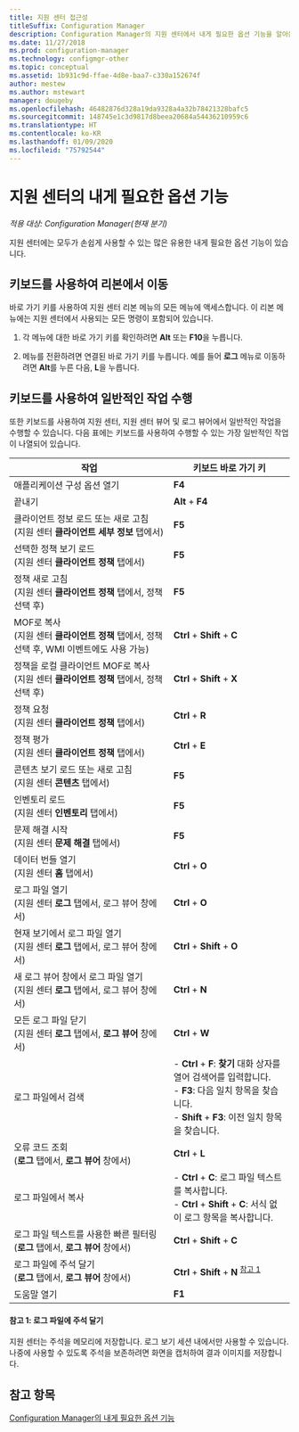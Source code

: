 ```yaml
---
title: 지원 센터 접근성
titleSuffix: Configuration Manager
description: Configuration Manager의 지원 센터에서 내게 필요한 옵션 기능을 알아봅니다.
ms.date: 11/27/2018
ms.prod: configuration-manager
ms.technology: configmgr-other
ms.topic: conceptual
ms.assetid: 1b931c9d-ffae-4d8e-baa7-c330a152674f
author: mestew
ms.author: mstewart
manager: dougeby
ms.openlocfilehash: 46482876d328a19da9328a4a32b78421328bafc5
ms.sourcegitcommit: 148745e1c3d9817d8beea20684a54436210959c6
ms.translationtype: HT
ms.contentlocale: ko-KR
ms.lasthandoff: 01/09/2020
ms.locfileid: "75792544"
---
```

# <a name="accessibility-features-in-support-center"></a>지원 센터의 내게 필요한 옵션 기능

*적용 대상: Configuration Manager(현재 분기)*

지원 센터에는 모두가 손쉽게 사용할 수 있는 많은 유용한 내게 필요한 옵션 기능이 있습니다. 



## <a name="use-the-keyboard-to-move-around-the-ribbon"></a>키보드를 사용하여 리본에서 이동

바로 가기 키를 사용하여 지원 센터 리본 메뉴의 모든 메뉴에 액세스합니다. 이 리본 메뉴에는 지원 센터에서 사용되는 모든 명령이 포함되어 있습니다.

1.  각 메뉴에 대한 바로 가기 키를 확인하려면 **Alt** 또는 **F10**을 누릅니다.

2.  메뉴를 전환하려면 연결된 바로 가기 키를 누릅니다. 예를 들어 **로그** 메뉴로 이동하려면 **Alt**를 누른 다음, **L**을 누릅니다.



## <a name="use-the-keyboard-to-perform-common-tasks"></a>키보드를 사용하여 일반적인 작업 수행

또한 키보드를 사용하여 지원 센터, 지원 센터 뷰어 및 로그 뷰어에서 일반적인 작업을 수행할 수 있습니다. 다음 표에는 키보드를 사용하여 수행할 수 있는 가장 일반적인 작업이 나열되어 있습니다.


|작업  |키보드 바로 가기 키  |
|---------|---------|
|애플리케이션 구성 옵션 열기 |**F4**|
|끝내기     |**Alt** + **F4**|
|클라이언트 정보 로드 또는 새로 고침<br>(지원 센터 **클라이언트 세부 정보** 탭에서)|**F5**|
|선택한 정책 보기 로드<br>(지원 센터 **클라이언트 정책** 탭에서)|**F5**|
|정책 새로 고침<br>(지원 센터 **클라이언트 정책** 탭에서, 정책 선택 후)|**F5** |
|MOF로 복사<br>(지원 센터 **클라이언트 정책** 탭에서, 정책 선택 후, WMI 이벤트에도 사용 가능)|**Ctrl** + **Shift** + **C** |
|정책을 로컬 클라이언트 MOF로 복사<br>(지원 센터 **클라이언트 정책** 탭에서, 정책 선택 후)|**Ctrl** + **Shift** + **X** |
|정책 요청<br>(지원 센터 **클라이언트 정책** 탭에서)|**Ctrl** + **R** |
|정책 평가<br>(지원 센터 **클라이언트 정책** 탭에서)|**Ctrl** + **E** |
|콘텐츠 보기 로드 또는 새로 고침<br>(지원 센터 **콘텐츠** 탭에서)|**F5** |
|인벤토리 로드<br>(지원 센터 **인벤토리** 탭에서)|**F5** |
|문제 해결 시작<br>(지원 센터 **문제 해결** 탭에서)|**F5** |
|데이터 번들 열기<br>(지원 센터 **홈** 탭에서)|**Ctrl** + **O** |
|로그 파일 열기<br>(지원 센터 **로그** 탭에서, 로그 뷰어 창에서)|**Ctrl** + **O** |
|현재 보기에서 로그 파일 열기<br>(지원 센터 **로그** 탭에서, 로그 뷰어 창에서)|**Ctrl** + **Shift** + **O** |
|새 로그 뷰어 창에서 로그 파일 열기<br>(지원 센터 **로그** 탭에서, 로그 뷰어 창에서)|**Ctrl** + **N** |
|모든 로그 파일 닫기<br>(지원 센터 **로그** 탭에서, **로그 뷰어** 창에서)|**Ctrl** + **W** |
|로그 파일에서 검색| - **Ctrl** + **F**: **찾기** 대화 상자를 열어 검색어를 입력합니다.<br> - **F3**: 다음 일치 항목을 찾습니다.<br> - **Shift** + **F3**: 이전 일치 항목을 찾습니다.|
|오류 코드 조회<br>(**로그** 탭에서, **로그 뷰어** 창에서)|**Ctrl** + **L** |
|로그 파일에서 복사| - **Ctrl** + **C**: 로그 파일 텍스트를 복사합니다.<br> - **Ctrl** + **Shift** + **C**: 서식 없이 로그 항목을 복사합니다.|
|로그 파일 텍스트를 사용한 빠른 필터링<br>(**로그** 탭에서, **로그 뷰어** 창에서)|**Ctrl** + **Shift** + **C** |
|로그 파일에 주석 달기<br>(**로그** 탭에서, **로그 뷰어** 창에서)|**Ctrl** + **Shift** + **N** <sup>[참고 1](#bkmk_note1)</sup>|
|도움말 열기|**F1**|


#### <a name="bkmk_note1"></a> 참고 1: 로그 파일에 주석 달기
지원 센터는 주석을 메모리에 저장합니다. 로그 보기 세션 내에서만 사용할 수 있습니다. 나중에 사용할 수 있도록 주석을 보존하려면 화면을 캡처하여 결과 이미지를 저장합니다.


## <a name="see-also"></a>참고 항목

[Configuration Manager의 내게 필요한 옵션 기능](/sccm/core/understand/accessibility-features)
